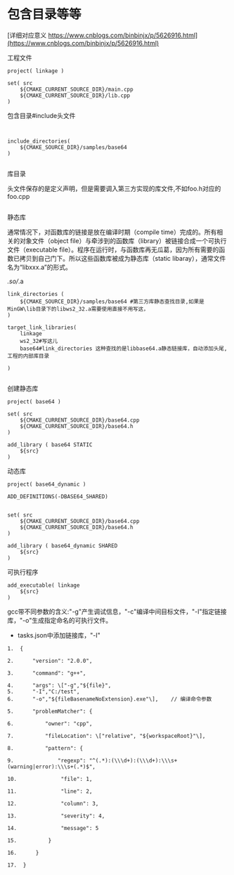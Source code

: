 # 包含目录等等
[详细对应意义 https://www.cnblogs.com/binbinjx/p/5626916.html](https://www.cnblogs.com/binbinjx/p/5626916.html)










工程文件

```
project( linkage )

set( src 
    ${CMAKE_CURRENT_SOURCE_DIR}/main.cpp
    ${CMAKE_CURRENT_SOURCE_DIR}/lib.cpp
)

```

包含目录#include头文件

```


include_directories(
    ${CMAKE_SOURCE_DIR}/samples/base64
)


```

库目录

头文件保存的是定义声明，但是需要调入第三方实现的库文件,不如foo.h对应的foo.cpp

```

```

静态库

通常情况下，对函数库的链接是放在编译时期（compile time）完成的。所有相关的对象文件（object file）与牵涉到的函数库（library）被链接合成一个可执行文件（executable file）。程序在运行时，与函数库再无瓜葛，因为所有需要的函数已拷贝到自己门下。所以这些函数库被成为静态库（static libaray），通常文件名为“libxxx.a”的形式。

*.so/*.a

```
link_directories (
    ${CMAKE_SOURCE_DIR}/samples/base64 #第三方库静态查找目录,如果是MinGW\lib目录下的libws2_32.a需要使用直接不用写这，
)

target_link_libraries( 
    linkage
    ws2_32#写这儿
    base64#link_directories 这种查找的是libbase64.a静态链接库，自动添加头尾,工程的内部库目录

)


```

创建静态库


```
project( base64 )

set( src 
    ${CMAKE_CURRENT_SOURCE_DIR}/base64.cpp
    ${CMAKE_CURRENT_SOURCE_DIR}/base64.h
)

add_library ( base64 STATIC
    ${src}
)
```


动态库

```
project( base64_dynamic )

ADD_DEFINITIONS(-DBASE64_SHARED)


set( src 
    ${CMAKE_CURRENT_SOURCE_DIR}/base64.cpp
    ${CMAKE_CURRENT_SOURCE_DIR}/base64.h
)

add_library ( base64_dynamic SHARED
    ${src}
)
```

可执行程序

```
add_executable( linkage
    ${src}
)

```


gcc带不同参数的含义:"-g"产生调试信息，"-c"编译中间目标文件，"-I"指定链接库，"-o"生成指定命名的可执行文件。



-   tasks.json中添加链接库，"-I"

```
1.  {  
    
2.      "version": "2.0.0",  
    
3.      "command": "g++",  
    
4.      "args": \["-g","${file}",
5.      "-I","C:/test",
6.      "-o","${fileBasenameNoExtension}.exe"\],    // 编译命令参数  
     
5.      "problemMatcher": {  
    
6.          "owner": "cpp",  
    
7.          "fileLocation": \["relative", "${workspaceRoot}"\],  
    
8.          "pattern": {  
    
9.              "regexp": "^(.*):(\\\d+):(\\\d+):\\\s+(warning|error):\\\s+(.*)$",  
    
10.              "file": 1,  
    
11.              "line": 2,  
    
12.              "column": 3,  
    
13.              "severity": 4,  
    
14.              "message": 5  
    
15.          }  
    
16.      }  
    
17.  }
```















